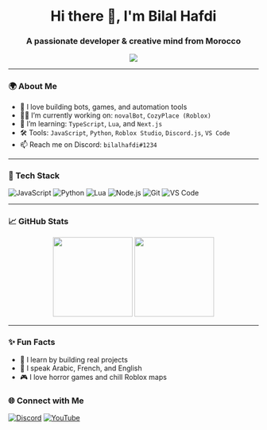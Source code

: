 <h1 align="center">Hi there 👋, I'm Bilal Hafdi</h1>
<h3 align="center">A passionate developer & creative mind from Morocco</h3>

<p align="center">
  <img src="https://readme-typing-svg.herokuapp.com?font=Fira+Code&size=22&pause=1000&center=true&width=435&lines=Moroccan-Dev+Designer;Loves+coding+and+design;Currently+learning+Web+3.0;Let's+build+cool+stuff!+🚀" />

</p>

---

### 🌍 About Me

- 🎯 I love building bots, games, and automation tools  
- 👨‍💻 I’m currently working on: `novalBot`, `CozyPlace (Roblox)`  
- 🌱 I’m learning: `TypeScript`, `Lua`, and `Next.js`  
- 🛠️ Tools: `JavaScript`, `Python`, `Roblox Studio`, `Discord.js`, `VS Code`  
- 📫 Reach me on Discord: `bilalhafdi#1234`

---

### 🧰 Tech Stack

![JavaScript](https://img.shields.io/badge/-JavaScript-333333?style=for-the-badge&logo=javascript)
![Python](https://img.shields.io/badge/-Python-333333?style=for-the-badge&logo=python)
![Lua](https://img.shields.io/badge/-Lua-333333?style=for-the-badge&logo=lua)
![Node.js](https://img.shields.io/badge/-Node.js-333333?style=for-the-badge&logo=node.js)
![Git](https://img.shields.io/badge/-Git-333333?style=for-the-badge&logo=git)
![VS Code](https://img.shields.io/badge/-VS_Code-333333?style=for-the-badge&logo=visual-studio-code)

---

### 📈 GitHub Stats

<p align="center">
  <img src="https://github-readme-stats.vercel.app/api?username=bilalhafdi&show_icons=true&theme=radical" height="160px" />
  <img src="https://github-readme-stats.vercel.app/api/top-langs/?username=bilalhafdi&layout=compact&theme=radical" height="160px" />
</p>

---

### ✨ Fun Facts

- 🧠 I learn by building real projects
- 💬 I speak Arabic, French, and English
- 🎮 I love horror games and chill Roblox maps

### 🌐 Connect with Me

[![Discord](https://img.shields.io/badge/-Join%20my%20Discord-5865F2?style=for-the-badge&logo=discord&logoColor=white)](https://discord.gg/adxKrs8KXT)
[![YouTube](https://img.shields.io/badge/-YouTube-EA3323?style=for-the-badge&logo=youtube&logoColor=white)](https://www.youtube.com/@Ervaaaaaaan)

